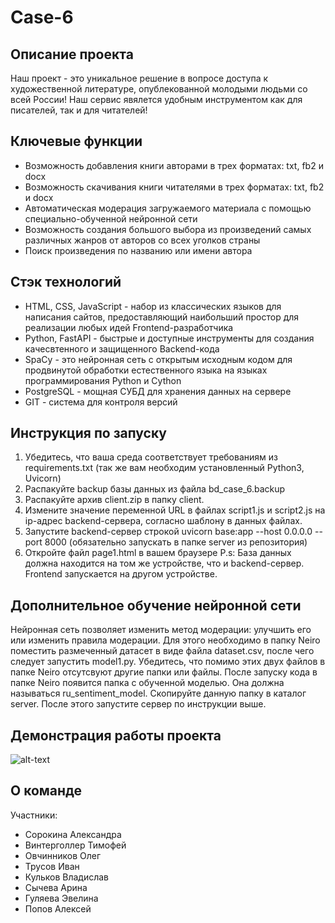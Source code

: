 # Case-6

## Описание проекта
Наш проект - это уникальное решение в вопросе доступа к художественной литературе, опублекованной молодыми людьми со всей России! Наш сервис явялется удобным инструментом как для писателей, так и для читателей!
## Ключевые функции
- Возможность добавления книги авторами в трех форматах: txt, fb2 и docx
- Возможность скачивания книги читателями в трех форматах: txt, fb2 и docx
- Автоматическая модерация загружаемого материала с помощью специально-обученной нейронной сети
- Возможность создания большого выбора из произведений самых различных жанров от авторов со всех уголков страны
- Поиск произведения по названию или имени автора
## Стэк технологий
- HTML, CSS, JavaScript - набор из классических языков для написания сайтов, предоставляющий наибольший простор для реализации любых идей Frontend-разработчика
- Python, FastAPI - быстрые и доступные инструменты для создания качесвтенного и защищенного Backend-кода
- SpaCy - это нейронная сеть с открытым исходным кодом для продвинутой обработки естественного языка на языках программирования Python и Cython
- PostgreSQL - мощная СУБД для хранения данных на сервере
- GIT - система для контроля версий
## Инструкция по запуску
1. Убедитесь, что ваша среда соответствует требованиям из requirements.txt (так же вам необходим установленный Python3, Uvicorn)
2. Распакуйте backup базы данных из файла bd_case_6.backup
3. Распакуйте архив client.zip в папку client.
4. Измените значение переменной URL в файлах script1.js и script2.js на ip-адрес backend-сервера, согласно шаблону в данных файлах.
5. Запустите backend-сервер строкой uvicorn base:app --host 0.0.0.0 --port 8000 (обязательно запускать в папке server из репозитория)
6. Откройте файл page1.html в вашем браузере
P.s: База данных должна находится на том же устройстве, что и backend-сервер. Frontend запускается на другом устройстве.
## Дополнительное обучение нейронной сети
Нейронная сеть позволяет изменить метод модерации: улучшить его или изменить правила модерации. Для этого необходимо в папку Neiro поместить размеченный датасет в виде файла dataset.csv, после чего следует запустить model1.py. Убедитесь, что помимо этих двух файлов в папке Neiro отсутсвуют другие папки или файлы. После запуску кода в папке Neiro появится папка с обученной моделью. Она должна называться ru_sentiment_model. Скопируйте данную папку в каталог server. После этого запустите сервер по инструкции выше.
## Демонстрация работы проекта
![alt-text](demo2.gif)
## О команде
Участники:
- Сорокина Александра
- Винтерголлер Тимофей
- Овчинников Олег
- Трусов Иван
- Кульков Владислав
- Сычева Арина
- Гуляева Эвелина
- Попов Алексей
